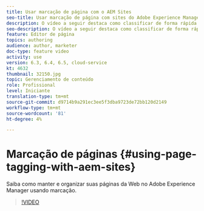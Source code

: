 ```yaml
---
title: Usar marcação de página com o AEM Sites
seo-title: Usar marcação de página com sites do Adobe Experience Manager
description: O vídeo a seguir destaca como classificar de forma rápida e fácil o conteúdo de um site no Adobe Experience Manager usando tags de página.
seo-description: O vídeo a seguir destaca como classificar de forma rápida e fácil o conteúdo de um site no Adobe Experience Manager usando tags de página.
feature: Editor de página
topics: authoring
audience: author, marketer
doc-type: feature video
activity: use
version: 6.3, 6.4, 6.5, cloud-service
kt: 4632
thumbnail: 32150.jpg
topic: Gerenciamento de conteúdo
role: Profissional
level: Iniciante
translation-type: tm+mt
source-git-commit: d9714b9a291ec3ee5f3dba9723de72bb120d2149
workflow-type: tm+mt
source-wordcount: '81'
ht-degree: 4%

---
```



# Marcação de páginas {#using-page-tagging-with-aem-sites}

Saiba como manter e organizar suas páginas da Web no Adobe Experience Manager usando marcação.

>[!VIDEO](https://video.tv.adobe.com/v/32150?quality=12&learn=on)
